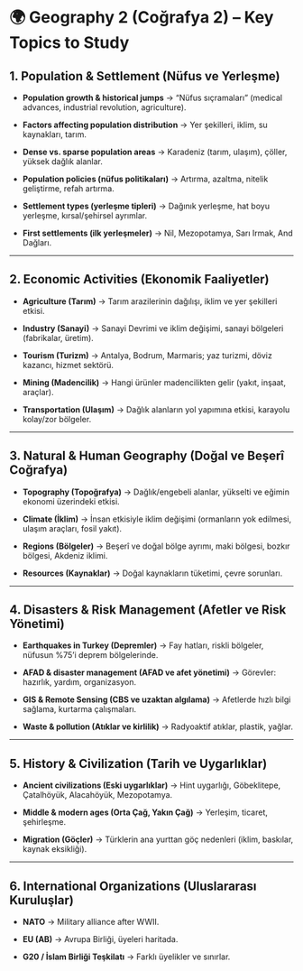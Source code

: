 # 🌍 Geography 2 (Coğrafya 2) – Key Topics to Study

## 1. Population & Settlement (Nüfus ve Yerleşme)

- **Population growth & historical jumps** → “Nüfus sıçramaları” (medical advances, industrial revolution, agriculture).
    
- **Factors affecting population distribution** → Yer şekilleri, iklim, su kaynakları, tarım.
    
- **Dense vs. sparse population areas** → Karadeniz (tarım, ulaşım), çöller, yüksek dağlık alanlar.
    
- **Population policies (nüfus politikaları)** → Artırma, azaltma, nitelik geliştirme, refah artırma.
    
- **Settlement types (yerleşme tipleri)** → Dağınık yerleşme, hat boyu yerleşme, kırsal/şehirsel ayrımlar.
    
- **First settlements (ilk yerleşmeler)** → Nil, Mezopotamya, Sarı Irmak, And Dağları.
    

---

## 2. Economic Activities (Ekonomik Faaliyetler)

- **Agriculture (Tarım)** → Tarım arazilerinin dağılışı, iklim ve yer şekilleri etkisi.
    
- **Industry (Sanayi)** → Sanayi Devrimi ve iklim değişimi, sanayi bölgeleri (fabrikalar, üretim).
    
- **Tourism (Turizm)** → Antalya, Bodrum, Marmaris; yaz turizmi, döviz kazancı, hizmet sektörü.
    
- **Mining (Madencilik)** → Hangi ürünler madencilikten gelir (yakıt, inşaat, araçlar).
    
- **Transportation (Ulaşım)** → Dağlık alanların yol yapımına etkisi, karayolu kolay/zor bölgeler.
    

---

## 3. Natural & Human Geography (Doğal ve Beşerî Coğrafya)

- **Topography (Topoğrafya)** → Dağlık/engebeli alanlar, yükselti ve eğimin ekonomi üzerindeki etkisi.
    
- **Climate (İklim)** → İnsan etkisiyle iklim değişimi (ormanların yok edilmesi, ulaşım araçları, fosil yakıt).
    
- **Regions (Bölgeler)** → Beşerî ve doğal bölge ayrımı, maki bölgesi, bozkır bölgesi, Akdeniz iklimi.
    
- **Resources (Kaynaklar)** → Doğal kaynakların tüketimi, çevre sorunları.
    

---

## 4. Disasters & Risk Management (Afetler ve Risk Yönetimi)

- **Earthquakes in Turkey (Depremler)** → Fay hatları, riskli bölgeler, nüfusun %75’i deprem bölgelerinde.
    
- **AFAD & disaster management (AFAD ve afet yönetimi)** → Görevler: hazırlık, yardım, organizasyon.
    
- **GIS & Remote Sensing (CBS ve uzaktan algılama)** → Afetlerde hızlı bilgi sağlama, kurtarma çalışmaları.
    
- **Waste & pollution (Atıklar ve kirlilik)** → Radyoaktif atıklar, plastik, yağlar.
    

---

## 5. History & Civilization (Tarih ve Uygarlıklar)

- **Ancient civilizations (Eski uygarlıklar)** → Hint uygarlığı, Göbeklitepe, Çatalhöyük, Alacahöyük, Mezopotamya.
    
- **Middle & modern ages (Orta Çağ, Yakın Çağ)** → Yerleşim, ticaret, şehirleşme.
    
- **Migration (Göçler)** → Türklerin ana yurttan göç nedenleri (iklim, baskılar, kaynak eksikliği).
    

---

## 6. International Organizations (Uluslararası Kuruluşlar)

- **NATO** → Military alliance after WWII.
    
- **EU (AB)** → Avrupa Birliği, üyeleri haritada.
    
- **G20 / İslam Birliği Teşkilatı** → Farklı üyelikler ve sınırlar.